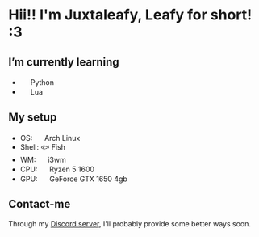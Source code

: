 # Hii!! I'm Juxtaleafy, Leafy for short! :3

## I’m currently learning
  - <img height="16" width="16" src="https://cdn.simpleicons.org/python/pink"/> Python
  - <img height="16" width="16" src="https://cdn.simpleicons.org/lua/pink"/> Lua

## My setup
  - OS: <img height="16" width="16" src="https://cdn.simpleicons.org/archlinux/pink"/> Arch Linux
  - Shell: 🐟 Fish
  - WM: <img height="16" width="16" src="https://cdn.simpleicons.org/i3/pink"/> i3wm
  - CPU: <img height="16" width="16" src="https://cdn.simpleicons.org/amd/pink"/> Ryzen 5 1600
  - GPU: <img height="16" width="16" src="https://cdn.simpleicons.org/nvidia/pink"/> GeForce GTX 1650 4gb

## Contact-me
Through my [Discord server](https://discord.gg/jv8zSBMR), I'll probably provide some better ways soon.
